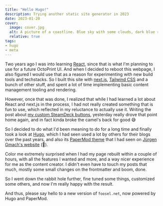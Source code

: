 ```yaml
---
title: "Hello Hugo!"
description: Trying another static site generator in 2023
date: 2023-01-20
cover:
  image: cover.jpg
  alt: A picture of a coastline. Blue sky with some clouds, dark blue rippled water, and gras growing on the shore.
  relative: true
tags:
- hugo
- meta
---
```


Two years ago I was into learning [React](https://reactjs.org/), since that is what I'm planning to use for a future
OctoPrint UI. And when I decided to reboot this webpage, I also figured I would use that
as a reason for experimenting with new build tools and techstacks. So I built this site
with [next.js](https://nextjs.org/), [Tailwind CSS](https://tailwindcss.com/) and a bunch of other stuff, and spent a lot
of time implementing basic content management tooling and rendering.

However, once that was done, I realized that while I had learned a lot about React and next.js
in the process, I had not really created something that is fun to use, which reflected in my 
reluctance to actually use it. Writing the post about [my custom SteamDeck buttons](/blog/2023-01-19-custom-steamdeck-buttons/),
yesterday really drove that point home again, and in fact kinda broke the camel's back for good 😅 

So I decided to do what I'd been meaning to do for a long time and finally took a look at [Hugo](https://gohugo.io/), 
which I had seen used a lot by others for their blogs over the past years, and also its 
[PaperMod theme](https://github.com/adityatelange/hugo-PaperMod/) that I had seen on [Jürgen Gmach's website](https://jugmac00.github.io/) (👋).

Color me extremely surprised when I had my page rebuilt within a couple of hours, with all the features I wanted and more, and a way nicer
experience for me as the content creator. I didn't even have to touch my posts that much, mostly some small changes on the frontmatter and boom, done.

So I went down the rabbit hole further, fine tuned some things, customized some others, and now I'm really happy with the result.

And thus, please say hello to a new version of  `foosel.net`, now powered by Hugo and PaperMod.
